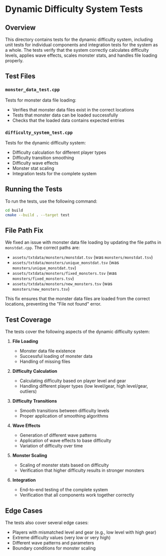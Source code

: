 # Dynamic Difficulty System Tests

## Overview

This directory contains tests for the dynamic difficulty system, including unit tests for individual components and integration tests for the system as a whole. The tests verify that the system correctly calculates difficulty levels, applies wave effects, scales monster stats, and handles file loading properly.

## Test Files

### `monster_data_test.cpp`

Tests for monster data file loading:
- Verifies that monster data files exist in the correct locations
- Tests that monster data can be loaded successfully
- Checks that the loaded data contains expected entries

### `difficulty_system_test.cpp`

Tests for the dynamic difficulty system:
- Difficulty calculation for different player types
- Difficulty transition smoothing
- Difficulty wave effects
- Monster stat scaling
- Integration tests for the complete system

## Running the Tests

To run the tests, use the following command:

```bash
cd build
cmake --build . --target test
```

## File Path Fix

We fixed an issue with monster data file loading by updating the file paths in `monstdat.cpp`. The correct paths are:

- `assets/txtdata/monsters/monstdat.tsv` (was `monsters/monstdat.tsv`)
- `assets/txtdata/monsters/unique_monstdat.tsv` (was `monsters/unique_monstdat.tsv`)
- `assets/txtdata/monsters/fixed_monsters.tsv` (was `monsters/fixed_monsters.tsv`)
- `assets/txtdata/monsters/new_monsters.tsv` (was `monsters/new_monsters.tsv`)

This fix ensures that the monster data files are loaded from the correct locations, preventing the "File not found" error.

## Test Coverage

The tests cover the following aspects of the dynamic difficulty system:

1. **File Loading**
   - Monster data file existence
   - Successful loading of monster data
   - Handling of missing files

2. **Difficulty Calculation**
   - Calculating difficulty based on player level and gear
   - Handling different player types (low level/gear, high level/gear, outliers)

3. **Difficulty Transitions**
   - Smooth transitions between difficulty levels
   - Proper application of smoothing algorithms

4. **Wave Effects**
   - Generation of different wave patterns
   - Application of wave effects to base difficulty
   - Variation of difficulty over time

5. **Monster Scaling**
   - Scaling of monster stats based on difficulty
   - Verification that higher difficulty results in stronger monsters

6. **Integration**
   - End-to-end testing of the complete system
   - Verification that all components work together correctly

## Edge Cases

The tests also cover several edge cases:

- Players with mismatched level and gear (e.g., low level with high gear)
- Extreme difficulty values (very low or very high)
- Different wave patterns and parameters
- Boundary conditions for monster scaling
